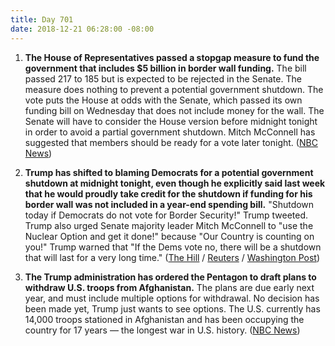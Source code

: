 ```yaml
---
title: Day 701
date: 2018-12-21 06:28:00 -08:00
---
```


1. **The House of Representatives passed a stopgap measure to fund the government that includes $5 billion in border wall funding.** The bill passed 217 to 185 but is expected to be rejected in the Senate. The measure does nothing to prevent a potential government shutdown. The vote puts the House at odds with the Senate, which passed its own funding bill on Wednesday that does not include money for the wall. The Senate will have to consider the House version before midnight tonight in order to avoid a partial government shutdown. Mitch McConnell has suggested that members should be ready for a vote later tonight. ([NBC News](https://www.nbcnews.com/politics/congress/house-passes-stopgap-funding-bill-5-billion-trump-s-border-n950666))

2. **Trump has shifted to blaming Democrats for a potential government shutdown at midnight tonight, even though he explicitly said last week that he would proudly take credit for the shutdown if funding for his border wall was not included in a year-end spending bill.** "Shutdown today if Democrats do not vote for Border Security!" Trump tweeted. Trump also urged Senate majority leader Mitch McConnell to "use the Nuclear Option and get it done!" because "Our Country is counting on you!" Trump warned that "If the Dems vote no, there will be a shutdown that will last for a very long time." ([The Hill](https://thehill.com/homenews/administration/422420-trump-shutdown-today-if-senate-fails-to-pass-funding-bill-with-border) / [Reuters](https://www.reuters.com/article/us-usa-congress-budget-idUSKCN1OK15M) / [Washington Post](https://www.washingtonpost.com/politics/trump-leans-on-mcconnell-to-pass-spending-bill-with-border-funding-in-senate/2018/12/21/31bb453a-0517-11e9-b5df-5d3874f1ac36_story.html?utm_term=.cf931864e6ab))

3. **The Trump administration has ordered the Pentagon to draft plans to withdraw U.S. troops from Afghanistan.** The plans are due early next year, and must include multiple options for withdrawal. No decision has been made yet, Trump just wants to see options. The U.S. currently has 14,000 troops stationed in Afghanistan and has been occupying the country for 17 years — the longest war in U.S. history. ([NBC News](https://www.nbcnews.com/news/military/white-house-has-asked-pentagon-draw-plans-afghanistan-troop-withdrawal-n950591))
